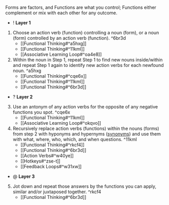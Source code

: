 Forms are factors, and Functions are what you control; Functions either complement or mix with each other for any outcome.
- ! **Layer 1**
1. Choose an action verb (function) controlling a noun (form), or a noun (form) controlled by an action verb (function). ^6br3d
	- [[Functional Thinking#^a5hxg]]
	- [[Functional Thinking#^11kml]]
	- [[Associative Learning Loop#^oa4e8]]
2. Within the noun in Step 1, repeat Step 1 to find new nouns inside/within and repeat Step 1 again to identify new action verbs for each newfound noun. ^a5hxg
	- [[Functional Thinking#^cqe6x]]
	- [[Functional Thinking#^11kml]]
	- [[Functional Thinking#^6br3d]]
- ? **Layer 2**
3. Use an antonym of any action verbs for the opposite of any negative functions you spot. ^cqe6x
    - [[Functional Thinking#^11kml]]
    - [[Associative Learning Loop#^okqvo]]
4. Recursively replace action verbs (functions) within the nouns (forms) from step 2 with hyponyms and hypernyms ([synonyms](http://www.sinonimkata.com/)) and use them with what, where, who, which, and when questions. ^11kml
    - [[Functional Thinking#^rkcf4]]
    - [[Functional Thinking#^6br3d]]
    - [[Action Verbs#^w40ye]]
    - [[Hotkeys#^zse-t]]
    - [[Feedback Loops#^w31xw]]
- @ **Layer 3**
5. Jot down and repeat those answers by the functions you can apply, similar and/or juxtaposed together. ^rkcf4
    - [[Functional Thinking#^6br3d]]